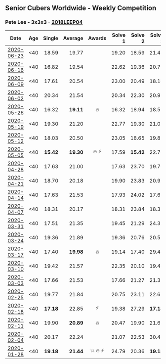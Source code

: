 ## Senior Cubers Worldwide - Weekly Competition
### Pete Lee - 3x3x3 - [2018LEEP04](https://www.worldcubeassociation.org/persons/2018LEEP04?event=333)

| Date | Age | Single | Average | Awards | Solve 1 | Solve 2 | Solve 3 | Solve 4 | Solve 5 | Video |
| :--: | :--: | --: | --: | :--: | --: | --: | --: | --: | --: | :-- |
| [2020-06-23](../../results/333/2020-06-23.md) | <40 | 18.59 | 19.77 |  | 19.20 | 18.59 | 21.43 | 19.55 | 20.58 | [Link](https://www.facebook.com/events/722150235200875/permalink/725678068181425/) |
| [2020-06-16](../../results/333/2020-06-16.md) | <40 | 16.82 | 19.54 |  | 22.62 | 19.36 | 20.77 | 18.49 | 16.82 | [Link](https://www.facebook.com/events/604103587178706/permalink/607170430205355/) |
| [2020-06-09](../../results/333/2020-06-09.md) | <40 | 17.61 | 20.54 |  | 23.00 | 20.49 | 18.14 | 17.61 | 23.31 | [Link](https://www.facebook.com/events/903549840109576/permalink/906704453127448/) |
| [2020-06-02](../../results/333/2020-06-02.md) | <40 | 20.34 | 21.54 |  | 20.34 | 22.30 | 20.93 | 21.41 | 29.12 | [Link](https://www.facebook.com/events/3373950429496747/permalink/3379306865627770/) |
| [2020-05-26](../../results/333/2020-05-26.md) | <40 | 16.32 | **19.11** | 🔥 | 16.32 | 18.94 | 18.58 | 26.85 | 19.82 | [Link](https://www.facebook.com/events/688407551989463/permalink/691224458374439/) |
| [2020-05-19](../../results/333/2020-05-19.md) | <40 | 19.30 | 21.20 |  | 22.77 | 19.30 | 21.08 | 19.77 | 23.89 | [Link](https://www.facebook.com/events/1880761498725633/permalink/1886832154785234/) |
| [2020-05-12](../../results/333/2020-05-12.md) | <40 | 18.03 | 20.50 |  | 23.05 | 18.65 | 19.80 | 18.03 | 29.92 | [Link](https://www.facebook.com/events/546188069600739/permalink/550265109193035/) |
| [2020-05-05](../../results/333/2020-05-05.md) | <40 | **15.42** | **19.30** | 🔥 ⚡ | 17.59 | **15.42** | 22.71 | 21.28 | 19.03 | [Link](https://www.facebook.com/events/3313106775587396/permalink/3316053878626019/) |
| [2020-04-28](../../results/333/2020-04-28.md) | <40 | 17.63 | 21.00 |  | 17.63 | 23.70 | 19.72 | 23.97 | 19.59 | [Link](https://www.facebook.com/events/535188653858103/permalink/537623786947923/) |
| [2020-04-21](../../results/333/2020-04-21.md) | <40 | 18.70 | 20.18 |  | 19.90 | 23.83 | 20.95 | 19.70 | 18.70 | [Link](https://www.facebook.com/events/880278499062375/permalink/884138125343079/) |
| [2020-04-14](../../results/333/2020-04-14.md) | <40 | 17.63 | 21.53 |  | 17.93 | 24.02 | 17.63 | 24.59 | 22.66 | [Link](https://www.facebook.com/events/982619255468618/permalink/985951818468695/) |
| [2020-04-07](../../results/333/2020-04-07.md) | <40 | 18.31 | 20.17 |  | 18.31 | 23.84 | 18.31 | 19.19 | 23.02 | [Link](https://www.facebook.com/events/510082903229069/permalink/512223736348319/) |
| [2020-03-31](../../results/333/2020-03-31.md) | <40 | 17.51 | 21.35 |  | 19.45 | 21.29 | 24.30 | 23.31 | 17.51 | [Link](https://www.facebook.com/events/207898257161923/permalink/210535893564826/) |
| [2020-03-24](../../results/333/2020-03-24.md) | <40 | 19.36 | 21.89 |  | 19.36 | 20.76 | 20.57 | 24.77 | 24.35 | [Link](https://www.facebook.com/events/524456301543611/permalink/527924257863482/) |
| [2020-03-17](../../results/333/2020-03-17.md) | <40 | 17.40 | **19.98** | 🔥 | 19.14 | 17.40 | 29.48 | 22.15 | 18.66 | [Link](https://www.facebook.com/events/280686576235146/permalink/283408659296271/) |
| [2020-03-10](../../results/333/2020-03-10.md) | <40 | 19.42 | 21.57 |  | 22.35 | 20.10 | 19.42 | 22.26 | 24.79 | [Link](https://www.facebook.com/events/164742401163863/permalink/167469494224487/) |
| [2020-03-03](../../results/333/2020-03-03.md) | <40 | 17.66 | 21.53 |  | 17.66 | 21.27 | 21.34 | 22.00 | 23.21 | [Link](https://www.facebook.com/events/241721610185997/permalink/245031166521708/) |
| [2020-02-25](../../results/333/2020-02-25.md) | <40 | 19.77 | 21.84 |  | 20.75 | 23.11 | 22.69 | 22.08 | 19.77 | [Link](https://www.facebook.com/events/196320811461109/permalink/198916887868168/) |
| [2020-02-18](../../results/333/2020-02-18.md) | <40 | **17.18** | 22.85 | ⚡ | 19.38 | 27.29 | **17.18** | 21.89 | 46.02 | [Link](https://www.facebook.com/events/2558750947697073/permalink/2562474693991365/) |
| [2020-02-11](../../results/333/2020-02-11.md) | <40 | 19.90 | **20.89** | 🔥 | 20.47 | 19.90 | 21.60 | 20.60 | 24.10 | [Link](https://www.facebook.com/events/616423959107229/permalink/619925258757099/) |
| [2020-02-04](../../results/333/2020-02-04.md) | <40 | 20.17 | 22.24 |  | 21.07 | 22.53 | 30.48 | 23.13 | 20.17 | [Link](https://www.facebook.com/pete.lee.9003/videos/2505499226227218/) |
| [2020-01-28](../../results/333/2020-01-28.md) | <40 | **19.18** | **21.44** | 💥 🔥 ⚡ | 24.79 | 20.36 | **19.18** | - | - | [Link](https://www.facebook.com/pete.lee.9003/videos/2491606100949864/) |


<!-- Global site tag (gtag.js) - Google Analytics -->
<script async src="https://www.googletagmanager.com/gtag/js?id=UA-86348435-3"></script>
<script>window.dataLayer = window.dataLayer || []; function gtag() {dataLayer.push(arguments);} gtag('js', new Date()); gtag('config', 'UA-86348435-3');</script>
